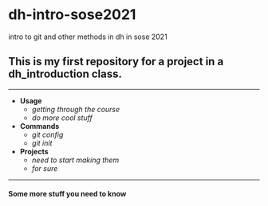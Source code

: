 # dh-intro-sose2021
intro to git and other methods in dh in sose 2021

## This is my first repository for a project in a dh_introduction class. ##

---

* **Usage**
  * _getting through the course_
  * _do more cool stuff_
* **Commands**
  * _git config_
  * _git init_
* **Projects**
  * _need to start making them_
  * _for sure_

---

#### Some more stuff you need to know ####
